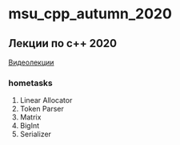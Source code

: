 # msu_cpp_autumn_2020

## Лекции по c++ 2020

[Видеолекции](https://www.youtube.com/watch?v=YXbrMny86U0&list=PLrCZzMib1e9qjGLjg83bCksf3N7FIy7jg)

### hometasks
01. Linear Allocator
02. Token Parser
03. Matrix
04. BigInt
05. Serializer
